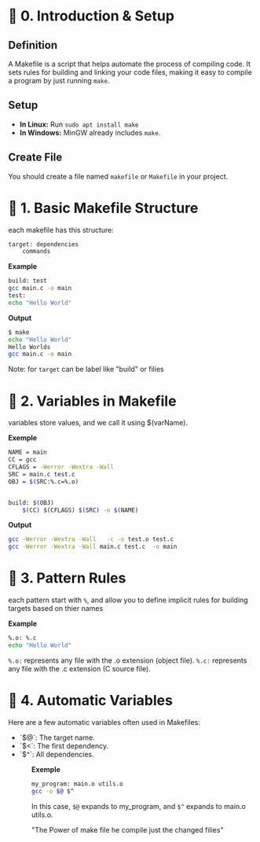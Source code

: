 # 📌 0. Introduction & Setup

## Definition
A Makefile is a script that helps automate the process of compiling code. 
It sets rules for building and linking your code files, 
making it easy to compile a program by just running `make`.

## Setup
- **In Linux:** Run `sudo apt install make`
- **In Windows:** MinGW already includes `make`.

## Create File
You should create a file named `makefile` or `Makefile` in your project.


# 📌 1. Basic Makefile Structure
each makefile has this structure:
	
```bash
target: dependencies
	commands
```
	
<b>Example</b>

``` bash
build: test
gcc main.c -o main
test: 
echo "Hello World"
```

<b>Output</b>

```bash
$ make
echo "Hello World"
Hello Worlds
gcc main.c -o main
```

Note: for <code>target</code> can be label like "build" or filies

	
# 📌 2. Variables in Makefile
variables store values, and we call it using $(varName).

<b>Exemple</b>

```bash
NAME = main
CC = gcc
CFLAGS = -Werror -Wextra -Wall
SRC = main.c test.c 
OBJ = $(SRC:%.c=%.o)


build: $(OBJ)
	$(CC) $(CFLAGS) $(SRC) -o $(NAME)
```

<b>Output</b>

```bash
gcc -Werror -Wextra -Wall   -c -o test.o test.c
gcc -Werror -Wextra -Wall main.c test.c  -o main
```

# 📌 3. Pattern Rules

each pattern start with `%`, and allow you to define 
implicit rules for building targets based on thier names


<b>Example</b>

``` bash
%.o: %.c
echo "Hello World"
```

`%.o:` represents any file with the .o extension (object file).
`%.c:` represents any file with the .c extension (C source file).	 


# 📌 4. Automatic Variables

Here are a few automatic variables often used in Makefiles:

<ul>
	<li>`$@`: The target name.</li>
	<li>`$<`: The first dependency.</li>
	<li>`$^`: All dependencies.</li>
<ul>

<b>Exemple</b>

``` bash
my_program: main.o utils.o
gcc -o $@ $^
```

In this case, `$@` expands to my_program, and `$^` expands to main.o utils.o.

"The Power of make file he compile just the changed filies"















